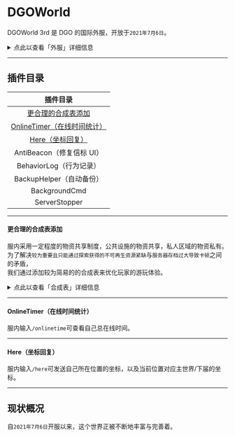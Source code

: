<!-- DGOWorld/2nd -->

# DGOWorld

DGOWorld 3rd 是 DGO 的国际外服，开放于`2021年7月6日`。

<details>
<summary>点此以查看「外服」详细信息</summary>

**可游玩玩家** <br/>
外服 或 内服成员

**服务器版本** <br/>
`基岩版 1.17.10.04`

**世界设置** <br/>
死亡不掉落 / 生物破坏 / 火焰蔓延 / TNT 爆炸 / 开启坐标

**加入「外服」的方式**<br/>
「审核」：任何人可在开放审核的时间内申请，通过此方法进入外服。 _(详情见 [外服审核流程](/notice/join?id=审核流程外服) )_ <br/>
「邀请」：满足条件的外服成员可邀请满足条件的玩家。 _(详情见 [邀请流程](notice/join?id=邀请流程) )_

</details>

---

## 插件目录

|                                  插件目录                                  |
| :------------------------------------------------------------------------: |
|          [更合理的合成表添加](DGOCraft/3rd?id=更合理的合成表添加)          |
| [OnlineTimer（在线时间统计）](DGOCraft/3rd?id=onlinetimer（在线时间统计）) |
|            [Here（坐标回复）](DGOCraft/3rd?id=here（坐标回复）)            |
|                         AntiBeacon（修复信标 UI）                          |
|                          BehaviorLog（行为记录）                           |
|                          BackupHelper（自动备份）                          |
|                               BackgroundCmd                                |
|                               ServerStopper                                |

---

#### 更合理的合成表添加

服内采用一定程度的物资共享制度，公共设施的物资共享，私人区域的物资私有。<br/>
为了解决`较为重要且只能通过探索获得的不可再生资源紧缺`与`服务器存档过大导致卡顿`之间的矛盾，<br/>
我们通过添加较为简易的的合成表来优化玩家的游玩体验。

<details>
<summary>点此以查看「合成表」详细信息</summary>

|        |   鞘翅   |        |
| :----: | :------: | :----: |
| 幻翼膜 | 下界之星 | 幻翼膜 |
| 幻翼膜 |    /     | 幻翼膜 |
| 幻翼膜 |    /     | 幻翼膜 |

|        | 潜影壳 |        |
| :----: | :----: | :----: |
| 紫珀块 | 紫珀块 | 紫珀块 |
| 紫珀块 |        | 紫珀块 |
|   /    |   /    |   /    |

|        |  海绵  |        |
| :----: | :----: | :----: |
| 粘液球 | 粘液球 | 粘液球 |
| 粘液球 |  羊毛  | 粘液球 |
| 粘液球 | 粘液球 | 粘液球 |

</details>

---

#### OnlineTimer（在线时间统计）

服内输入`/onlinetime`可查看自己总在线时间。

---

#### Here（坐标回复）

服内输入`/here`可发送自己所在位置的坐标，以及当前位置对应主世界/下届的坐标。

---

## 现状概况

自`2021年7月6日`开服以来，这个世界正被不断地丰富与完善着。<br/>

<!-- 如今有着无数繁复而密集的建筑群，也有着许多未曾被发现的古老建筑。 -->
